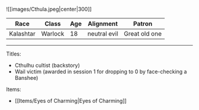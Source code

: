 ![[images/Cthula.jpeg|center|300]]

| Race      | Class   | Age | Alignment     | Patron        |
| --------- | ------- | --- | ------------- | ------------- |
| Kalashtar | Warlock | 18  | neutral  evil | Great old one |
___
Titles:  
- Cthulhu cultist (backstory)
- Wail victim (awarded in session 1 for dropping to 0 by face-checking a Banshee)

Items: 
- [[Items/Eyes of Charming|Eyes of Charming]]

